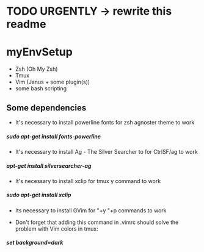 # TODO URGENTLY -> rewrite this readme
# myEnvSetup
- Zsh (Oh My Zsh)
- Tmux
- Vim (Janus + some plugin(s))
- some bash scripting 

## Some dependencies
- It's necessary to install powerline fonts for zsh agnoster theme to work
##### sudo apt-get install fonts-powerline

- It's necessary to install Ag - The Silver Searcher to for CtrlSF/ag to work
##### apt-get install silversearcher-ag

- It's necessary to install xclip for tmux y command to work
##### sudo apt-get install xclip

- Its necessary to install GVim for "+y "+p commands to work

- Don't forget that adding this command in .vimrc should solve the problem with Vim colors in tmux:
##### set background=dark
